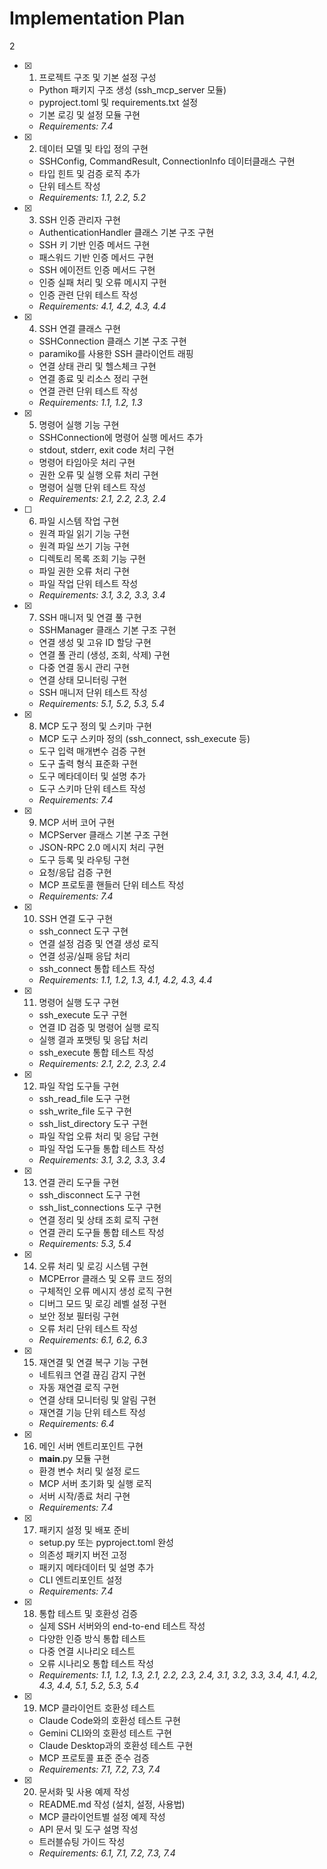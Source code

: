 # Implementation Plan

2

- [x] 1. 프로젝트 구조 및 기본 설정 구성
  - Python 패키지 구조 생성 (ssh_mcp_server 모듈)
  - pyproject.toml 및 requirements.txt 설정
  - 기본 로깅 및 설정 모듈 구현
  - _Requirements: 7.4_

- [x] 2. 데이터 모델 및 타입 정의 구현
  - SSHConfig, CommandResult, ConnectionInfo 데이터클래스 구현
  - 타입 힌트 및 검증 로직 추가
  - 단위 테스트 작성
  - _Requirements: 1.1, 2.2, 5.2_

- [x] 3. SSH 인증 관리자 구현
  - AuthenticationHandler 클래스 기본 구조 구현
  - SSH 키 기반 인증 메서드 구현
  - 패스워드 기반 인증 메서드 구현
  - SSH 에이전트 인증 메서드 구현
  - 인증 실패 처리 및 오류 메시지 구현
  - 인증 관련 단위 테스트 작성
  - _Requirements: 4.1, 4.2, 4.3, 4.4_

- [x] 4. SSH 연결 클래스 구현
  - SSHConnection 클래스 기본 구조 구현
  - paramiko를 사용한 SSH 클라이언트 래핑
  - 연결 상태 관리 및 헬스체크 구현
  - 연결 종료 및 리소스 정리 구현
  - 연결 관련 단위 테스트 작성
  - _Requirements: 1.1, 1.2, 1.3_

- [x] 5. 명령어 실행 기능 구현
  - SSHConnection에 명령어 실행 메서드 추가
  - stdout, stderr, exit code 처리 구현
  - 명령어 타임아웃 처리 구현
  - 권한 오류 및 실행 오류 처리 구현
  - 명령어 실행 단위 테스트 작성
  - _Requirements: 2.1, 2.2, 2.3, 2.4_

- [ ] 6. 파일 시스템 작업 구현
  - 원격 파일 읽기 기능 구현
  - 원격 파일 쓰기 기능 구현
  - 디렉토리 목록 조회 기능 구현
  - 파일 권한 오류 처리 구현
  - 파일 작업 단위 테스트 작성
  - _Requirements: 3.1, 3.2, 3.3, 3.4_

- [x] 7. SSH 매니저 및 연결 풀 구현
  - SSHManager 클래스 기본 구조 구현
  - 연결 생성 및 고유 ID 할당 구현
  - 연결 풀 관리 (생성, 조회, 삭제) 구현
  - 다중 연결 동시 관리 구현
  - 연결 상태 모니터링 구현
  - SSH 매니저 단위 테스트 작성
  - _Requirements: 5.1, 5.2, 5.3, 5.4_

- [x] 8. MCP 도구 정의 및 스키마 구현
  - MCP 도구 스키마 정의 (ssh_connect, ssh_execute 등)
  - 도구 입력 매개변수 검증 구현
  - 도구 출력 형식 표준화 구현
  - 도구 메타데이터 및 설명 추가
  - 도구 스키마 단위 테스트 작성
  - _Requirements: 7.4_

- [x] 9. MCP 서버 코어 구현
  - MCPServer 클래스 기본 구조 구현
  - JSON-RPC 2.0 메시지 처리 구현
  - 도구 등록 및 라우팅 구현
  - 요청/응답 검증 구현
  - MCP 프로토콜 핸들러 단위 테스트 작성
  - _Requirements: 7.4_

- [x] 10. SSH 연결 도구 구현
  - ssh_connect 도구 구현
  - 연결 설정 검증 및 연결 생성 로직
  - 연결 성공/실패 응답 처리
  - ssh_connect 통합 테스트 작성
  - _Requirements: 1.1, 1.2, 1.3, 4.1, 4.2, 4.3, 4.4_

- [x] 11. 명령어 실행 도구 구현
  - ssh_execute 도구 구현
  - 연결 ID 검증 및 명령어 실행 로직
  - 실행 결과 포맷팅 및 응답 처리
  - ssh_execute 통합 테스트 작성
  - _Requirements: 2.1, 2.2, 2.3, 2.4_

- [x] 12. 파일 작업 도구들 구현
  - ssh_read_file 도구 구현
  - ssh_write_file 도구 구현
  - ssh_list_directory 도구 구현
  - 파일 작업 오류 처리 및 응답 구현
  - 파일 작업 도구들 통합 테스트 작성
  - _Requirements: 3.1, 3.2, 3.3, 3.4_

- [x] 13. 연결 관리 도구들 구현
  - ssh_disconnect 도구 구현
  - ssh_list_connections 도구 구현
  - 연결 정리 및 상태 조회 로직 구현
  - 연결 관리 도구들 통합 테스트 작성
  - _Requirements: 5.3, 5.4_

- [x] 14. 오류 처리 및 로깅 시스템 구현
  - MCPError 클래스 및 오류 코드 정의
  - 구체적인 오류 메시지 생성 로직 구현
  - 디버그 모드 및 로깅 레벨 설정 구현
  - 보안 정보 필터링 구현
  - 오류 처리 단위 테스트 작성
  - _Requirements: 6.1, 6.2, 6.3_

- [x] 15. 재연결 및 연결 복구 기능 구현
  - 네트워크 연결 끊김 감지 구현
  - 자동 재연결 로직 구현
  - 연결 상태 모니터링 및 알림 구현
  - 재연결 기능 단위 테스트 작성
  - _Requirements: 6.4_

- [x] 16. 메인 서버 엔트리포인트 구현
  - **main**.py 모듈 구현
  - 환경 변수 처리 및 설정 로드
  - MCP 서버 초기화 및 실행 로직
  - 서버 시작/종료 처리 구현
  - _Requirements: 7.4_

- [x] 17. 패키지 설정 및 배포 준비
  - setup.py 또는 pyproject.toml 완성
  - 의존성 패키지 버전 고정
  - 패키지 메타데이터 및 설명 추가
  - CLI 엔트리포인트 설정
  - _Requirements: 7.4_

- [x] 18. 통합 테스트 및 호환성 검증
  - 실제 SSH 서버와의 end-to-end 테스트 작성
  - 다양한 인증 방식 통합 테스트
  - 다중 연결 시나리오 테스트
  - 오류 시나리오 통합 테스트 작성
  - _Requirements: 1.1, 1.2, 1.3, 2.1, 2.2, 2.3, 2.4, 3.1, 3.2, 3.3, 3.4, 4.1, 4.2, 4.3, 4.4, 5.1, 5.2, 5.3, 5.4_

- [x] 19. MCP 클라이언트 호환성 테스트
  - Claude Code와의 호환성 테스트 구현
  - Gemini CLI와의 호환성 테스트 구현
  - Claude Desktop과의 호환성 테스트 구현
  - MCP 프로토콜 표준 준수 검증
  - _Requirements: 7.1, 7.2, 7.3, 7.4_

- [x] 20. 문서화 및 사용 예제 작성
  - README.md 작성 (설치, 설정, 사용법)
  - MCP 클라이언트별 설정 예제 작성
  - API 문서 및 도구 설명 작성
  - 트러블슈팅 가이드 작성
  - _Requirements: 6.1, 7.1, 7.2, 7.3, 7.4_
